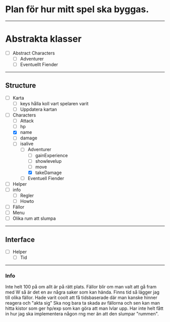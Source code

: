 # Plan för hur mitt spel ska byggas.
***
# Abstrakta klasser

- [ ] Abstract Characters
  - [ ] Adventurer
  - [ ] Eventuellt Fiender
***
## Structure

- [ ] Karta
  - [ ] keys hålla koll vart spelaren varit
  - [ ] Uppdatera kartan
- [ ] Characters
  - [ ] Attack
  - [ ] hp
  - [x] name
  - [ ] damage
  - [ ] isalive
    - [ ] Adventurer
      - [ ] gainExperience
      - [ ] showlevelup
      - [ ] move
      - [x] takeDamage
    - [ ] Eventuell Fiender
- [ ] Helper
- [ ] info
  - [ ] Regler
  - [ ] Howto
- [ ] Fällor
- [ ] Menu
- [ ] Olika rum att slumpa
***
## Interface

- [ ] Helper
  - [ ] Tid

***
### Info

Inte helt 100 på om allt är på rätt plats.
Fällor blir om man valt att gå fram med W så är det en av några saker som kan hända.
Finns tid så lägger jag till olika fällor. Hade varit coolt att få tidsbaserade där man kanske hinner reagera och "akta sig"
Ska nog bara ta skada av fällorna och sen kan man hitta kistor som ger hp/exp som kan göra att man lvlar upp.
Har inte helt fått in hur jag ska implementera någon rng mer än att den slumpar "rummen".
